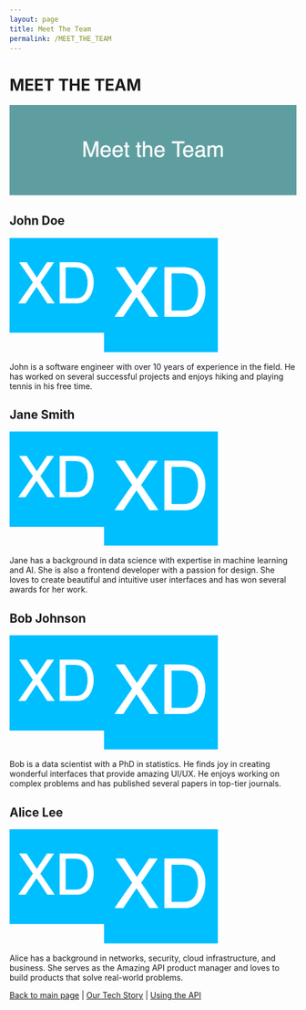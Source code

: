 ```yaml
---
layout: page
title: Meet The Team
permalink: /MEET_THE_TEAM
---
```

# MEET THE TEAM

![meet-the-team](images/1600x500_ffffff_5F9EA0_meet-the-team.png)

## John Doe

![team-member-1](images/200x200_ffffff_00BFFF_xd.png)
<img align="left" width="33%" src="images/200x200_ffffff_00BFFF_xd.png">

John is a software engineer with over 10 years of experience in the field. He has worked on several successful projects and enjoys hiking and playing tennis in his free time.

## Jane Smith

![team-member-2](images/200x200_ffffff_00BFFF_xd.png)
<img align="left" width="33%" src="images/200x200_ffffff_00BFFF_xd.png">

Jane has a background in data science with expertise in machine learning and AI.  She is also a frontend developer with a passion for design. She loves to create beautiful and intuitive user interfaces and has won several awards for her work.

## Bob Johnson

![team-member-3](images/200x200_ffffff_00BFFF_xd.png)
<img align="left" width="33%" src="images/200x200_ffffff_00BFFF_xd.png">

Bob is a data scientist with a PhD in statistics.  He finds joy in creating wonderful interfaces that provide amazing UI/UX. He enjoys working on complex problems and has published several papers in top-tier journals.

## Alice Lee

![team-member-4](images/200x200_ffffff_00BFFF_xd.png)
<img align="left" width="33%" src="images/200x200_ffffff_00BFFF_xd.png">

Alice has a background in networks, security, cloud infrastructure,  and business.  She serves as the Amazing API product manager and loves to build products that solve real-world problems.

[Back to main page](INDEX.md) | [Our Tech Story](OUR_TECH_STORY.md) | [Using the API](USING_THE_API.md)
